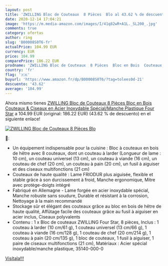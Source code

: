 ```yaml
---
layout: post
title: 'ZWILLING Bloc de Couteaux  8 Pièces  Blo al 43.62 % de descuento'
date: 2020-12-14 17:04:21
image: 'https://m.media-amazon.com/images/I/41q82wR+A1L._SL200_.jpg'
comments: true
category: ofertas
author: ring
slug: 'B00008S0T6-fr'
actualPrice: 104.99 EUR
currency: EUR
price: 104.99
comparePrice: 186.22 EUR
prodname: 'ZWILLING Bloc de Couteaux  8 Pièces  Bloc en Bois  Couteaux & Ciseaux en Acier Inoxydable Spécial/Manche Plastique  Four Star'
country: 'fr'
flag: '🇫🇷'
buyurl: 'https://www.amazon.fr/dp/B00008S0T6/?tag=tolees0d-21'
descuento: '43.62'
average: '104.99'
---
```


Ahora mismo tienes [ZWILLING Bloc de Couteaux  8 Pièces  Bloc en Bois  Couteaux & Ciseaux en Acier Inoxydable Spécial/Manche Plastique  Four Star](https://www.amazon.fr/dp/B00008S0T6/?tag=tolees0d-21) a 104.99 EUR (original: 186.22 EUR) (43.62 %  de descuento) en el siguiente enlace!

[![ZWILLING Bloc de Couteaux  8 Pièces  Blo](https://m.media-amazon.com/images/I/41q82wR+A1L._SL200_.jpg)](https://www.amazon.fr/dp/B00008S0T6/?tag=tolees0d-21)

🔎:

- Un équipement indispensable pour la cuisine : Bloc à couteaux en bois de hêtre avec 8 couteaux, dont un couteau à larder (Longueur de lame : 10 cm), un couteau universel (13 cm), un couteau à viande (16 cm), un couteau de chef (20 cm), un couteau à pain (20 cm), un fusil à aiguiser et des ciseaux multifonctions (21 cm)
- Couteaux de haute qualité : Lame FRIODUR plus aiguisée, flexible et stable grâce à son durcissement à froid, Manche ergonomique, Mitre avec protège-doigts intégré
- Fabriqué en Allemagne - Lame forgée en acier inoxydable spécial, Manche robuste sans soudure, Durable et résistant à la corrosion, Nettoyage à la main recommandé
- Stockage sûr et élégant des couteaux grâce au bloc en bois de hêtre de haute qualité, Affûtage facile des couteaux grâce au fusil à aiguiser en acier inclus, Ciseaux polyvalents
- Contenu : 1 x Bloc de couteaux ZWILLING Four Star, 8 pièces, Inclus : 1 couteau à larder (10 cm/61 g), 1 couteau universel (13 cm/66 g), 1 couteau à viande (16 cm/128 g), 1 couteau de chef (20 cm/214 g), 1 couteau à pain (20 cm/135 g), 1 bloc de couteaux, 1 fusil à aiguiser, 1 paire de ciseaux multifonctions (21 cm), Matériaux : Acier spécial inoxydable/manche plastique, 35140-000-0

[Visítala!!!](https://www.amazon.fr/dp/B00008S0T6/?tag=tolees0d-21)
